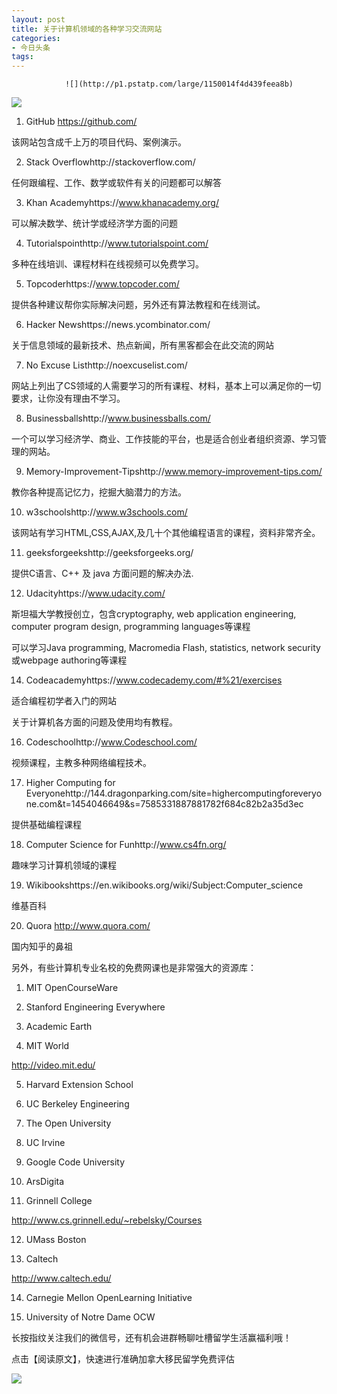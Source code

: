 ```yaml
---
layout: post
title: 关于计算机领域的各种学习交流网站
categories:
- 今日头条
tags:
---
```

				![](http://p1.pstatp.com/large/1150014f4d439feea8b)

![](http://p1.pstatp.com/large/1160014f390b56249a1)

1. GitHub https://github.com/

该网站包含成千上万的项目代码、案例演示。

2. Stack Overflowhttp://stackoverflow.com/

任何跟编程、工作、数学或软件有关的问题都可以解答

3. Khan Academyhttps://www.khanacademy.org/

可以解决数学、统计学或经济学方面的问题

4. Tutorialspointhttp://www.tutorialspoint.com/

多种在线培训、课程材料在线视频可以免费学习。

5. Topcoderhttps://www.topcoder.com/

提供各种建议帮你实际解决问题，另外还有算法教程和在线测试。

6. Hacker Newshttps://news.ycombinator.com/

关于信息领域的最新技术、热点新闻，所有黑客都会在此交流的网站

7. No Excuse Listhttp://noexcuselist.com/

网站上列出了CS领域的人需要学习的所有课程、材料，基本上可以满足你的一切要求，让你没有理由不学习。

8. Businessballshttp://www.businessballs.com/

一个可以学习经济学、商业、工作技能的平台，也是适合创业者组织资源、学习管理的网站。

9. Memory-Improvement-Tipshttp://www.memory-improvement-tips.com/

教你各种提高记忆力，挖掘大脑潜力的方法。

10. w3schoolshttp://www.w3schools.com/

该网站有学习HTML,CSS,AJAX,及几十个其他编程语言的课程，资料非常齐全。

11. geeksforgeekshttp://geeksforgeeks.org/

提供C语言、C++ 及 java 方面问题的解决办法. 

12. Udacityhttps://www.udacity.com/

斯坦福大学教授创立，包含cryptography, web application engineering, computer program design, programming languages等课程

可以学习Java programming, Macromedia Flash, statistics, network security或webpage authoring等课程

14. Codeacademyhttps://www.codecademy.com/#%21/exercises

适合编程初学者入门的网站

关于计算机各方面的问题及使用均有教程。

16. Codeschoolhttp://www.Codeschool.com/

视频课程，主教多种网络编程技术。

17. Higher Computing for Everyonehttp://144.dragonparking.com/site=highercomputingforeveryone.com&t=1454046649&s=7585331887881782f684c82b2a35d3ec

提供基础编程课程

18. Computer Science for Funhttp://www.cs4fn.org/

趣味学习计算机领域的课程

19. Wikibookshttps://en.wikibooks.org/wiki/Subject:Computer_science

维基百科

20. Quora http://www.quora.com/

国内知乎的鼻祖

另外，有些计算机专业名校的免费网课也是非常强大的资源库：

1. MIT OpenCourseWare

2. Stanford Engineering Everywhere

3. Academic Earth

4. MIT World

http://video.mit.edu/

5. Harvard Extension School

6. UC Berkeley Engineering

7. The Open University

8. UC Irvine

9. Google Code University

10. ArsDigita

11. Grinnell College

http://www.cs.grinnell.edu/~rebelsky/Courses

12. UMass Boston

13. Caltech

http://www.caltech.edu/

14. Carnegie Mellon OpenLearning Initiative

15. University of Notre Dame OCW

长按指纹关注我们的微信号，还有机会进群畅聊吐槽留学生活赢福利哦！

点击【阅读原文】，快速进行准确加拿大移民留学免费评估

![](http://p3.pstatp.com/large/11b0008315bbbdb81b1)